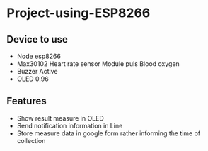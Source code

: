 # Project-using-ESP8266
## Device to use
* Node esp8266 
* Max30102 Heart rate sensor Module puls Blood oxygen
* Buzzer Active
* OLED 0.96
## Features
* Show result measure in OLED
* Send notification information in Line
* Store measure data in google form rather informing the time of collection
